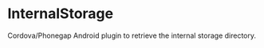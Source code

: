 InternalStorage
===============

Cordova/Phonegap Android plugin to retrieve the internal storage directory.
